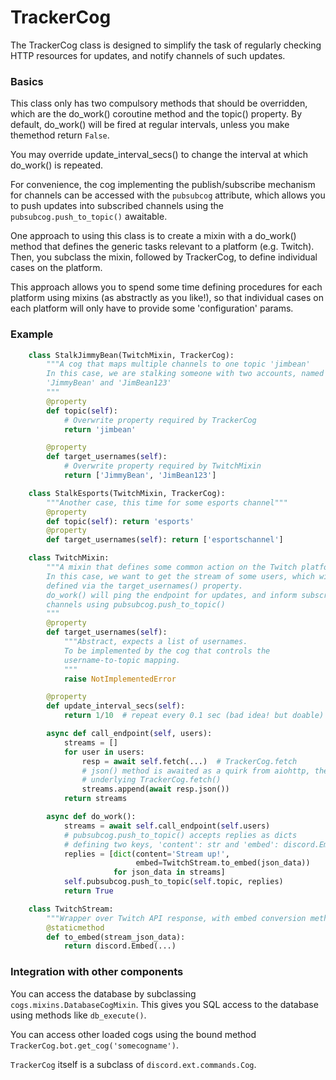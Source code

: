 # TrackerCog

The TrackerCog class is designed to simplify the task of regularly checking
HTTP resources for updates, and notify channels of such updates.

### Basics

This class only has two compulsory methods that should be overridden, which
are the do_work() coroutine method and the topic() property. By default,
do_work() will be fired at regular intervals, unless you make themethod return
`False`.

You may override update_interval_secs() to change the interval at which
do_work() is repeated.

For convenience, the cog implementing the publish/subscribe mechanism for
channels can be accessed with the `pubsubcog` attribute, which allows you to
push updates into subscribed channels using the `pubsubcog.push_to_topic()`
awaitable.

One approach to using this class is to create a mixin with a do_work() method
that defines the generic tasks relevant to a platform (e.g. Twitch).
Then, you subclass the mixin, followed by TrackerCog, to define individual
cases on the platform.

This approach allows you to spend some time defining procedures for each
platform using mixins (as abstractly as you like!), so that individual cases
on each platform will only have to provide some 'configuration' params.

### Example

```python
    class StalkJimmyBean(TwitchMixin, TrackerCog):
        """A cog that maps multiple channels to one topic 'jimbean'
        In this case, we are stalking someone with two accounts, named
        'JimmyBean' and 'JimBean123'
        """
        @property
        def topic(self):
            # Overwrite property required by TrackerCog
            return 'jimbean'

        @property
        def target_usernames(self):
            # Overwrite property required by TwitchMixin
            return ['JimmyBean', 'JimBean123']

    class StalkEsports(TwitchMixin, TrackerCog):
        """Another case, this time for some esports channel"""
        @property
        def topic(self): return 'esports'
        @property
        def target_usernames(self): return ['esportschannel']

    class TwitchMixin:
        """A mixin that defines some common action on the Twitch platform
        In this case, we want to get the stream of some users, which will be
        defined via the target_usernames() property.
        do_work() will ping the endpoint for updates, and inform subscribed
        channels using pubsubcog.push_to_topic()
        """
        @property
        def target_usernames(self):
            """Abstract, expects a list of usernames.
            To be implemented by the cog that controls the
            username-to-topic mapping.
            """
            raise NotImplementedError

        @property
        def update_interval_secs(self):
            return 1/10  # repeat every 0.1 sec (bad idea! but doable)

        async def call_endpoint(self, users):
            streams = []
            for user in users:
                resp = await self.fetch(...)  # TrackerCog.fetch
                # json() method is awaited as a quirk from aiohttp, the API
                # underlying TrackerCog.fetch()
                streams.append(await resp.json())
            return streams

        async def do_work():
            streams = await self.call_endpoint(self.users)
            # pubsubcog.push_to_topic() accepts replies as dicts
            # defining two keys, 'content': str and 'embed': discord.Embed
            replies = [dict(content='Stream up!',
                            embed=TwitchStream.to_embed(json_data))
                       for json_data in streams]
            self.pubsubcog.push_to_topic(self.topic, replies)
            return True

    class TwitchStream:
        """Wrapper over Twitch API response, with embed conversion method"""
        @staticmethod
        def to_embed(stream_json_data):
            return discord.Embed(...)
```

### Integration with other components
You can access the database by subclassing `cogs.mixins.DatabaseCogMixin`.
This gives you SQL access to the database using methods like `db_execute()`.

You can access other loaded cogs using the bound method
`TrackerCog.bot.get_cog('somecogname')`.

`TrackerCog` itself is a subclass of `discord.ext.commands.Cog`.
